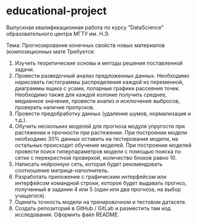 # educational-project
Выпускная квалификационная работа по курсу "DataScience" образовательного центра МГТУ им. Н.Э. 

Тема: Прогнозирование конечных свойств новых материалов (композиционных мате
Требуется:
1)	Изучить теоретические основы и методы решения поставленной задачи.
2)	Провести разведочный анализ предложенных данных. Необходимо нарисовать гистограммы распределения каждой из переменной, диаграммы ящика с усами, попарные графики рассеяния точек. Необходимо также для каждой колонке получить среднее, медианное значение, провести анализ и исключение выбросов, проверить наличие пропусков.
3)	Провести предобработку данных (удаление шумов, нормализация и т.д.).
4)	Обучить нескольких моделей для прогноза модуля упругости при растяжении и прочности при растяжении. При построении модели необходимо 30% данных оставить на тестирование модели, на остальных происходит обучение моделей. При построении моделей провести поиск гиперпараметров модели с помощью поиска по сетке с перекрестной проверкой, количество блоков равно 10.
5)	Написать нейронную сеть, которая будет рекомендовать соотношение матрица-наполнитель. 
6)	Разработать приложение с графическим интерфейсом или интерфейсом командной строки, которое будет выдавать прогноз, полученный в задании 4 или 5 (один или два прогноза, на выбор учащегося).
7)	Оценить точность модели на тренировочном и тестовом датасете. 
8)	Создать репозиторий в GitHub / GitLab и разместить там код исследования. Оформить файл README.
